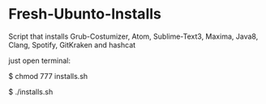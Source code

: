 # Fresh-Ubunto-Installs
Script that installs Grub-Costumizer, Atom, Sublime-Text3, Maxima, Java8, Clang, Spotify, GitKraken and hashcat

just open terminal:

$ chmod 777 installs.sh

$ ./installs.sh

